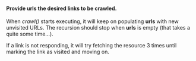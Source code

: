 #### Provide **urls** the desired links to be crawled.

When *crawl()* starts executing, it will keep on populating **urls** with new unvisited URLs. The recursion should stop when **urls** is empty (that takes a quite some time...).

If a link is not responding, it will try fetching the resource 3 times until marking the link as visited and moving on.